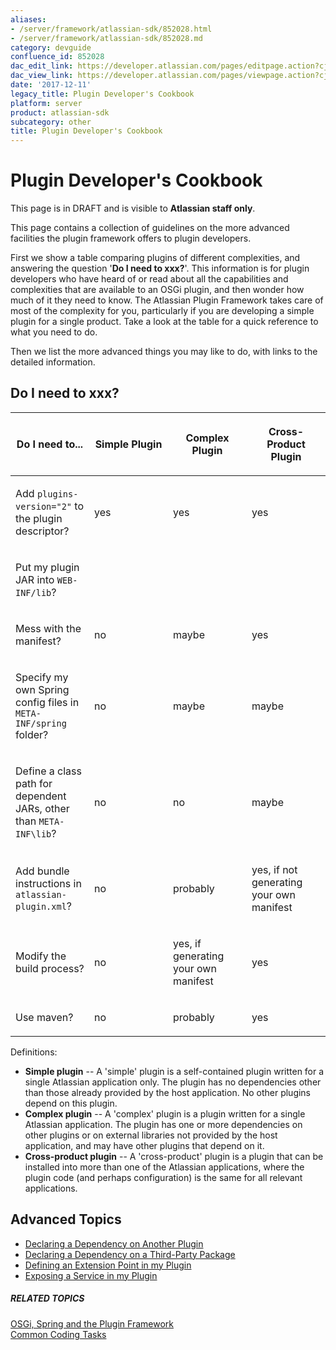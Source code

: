 ```yaml
---
aliases:
- /server/framework/atlassian-sdk/852028.html
- /server/framework/atlassian-sdk/852028.md
category: devguide
confluence_id: 852028
dac_edit_link: https://developer.atlassian.com/pages/editpage.action?cjm=wozere&pageId=852028
dac_view_link: https://developer.atlassian.com/pages/viewpage.action?cjm=wozere&pageId=852028
date: '2017-12-11'
legacy_title: Plugin Developer's Cookbook
platform: server
product: atlassian-sdk
subcategory: other
title: Plugin Developer's Cookbook
---
```

# Plugin Developer's Cookbook

This page is in DRAFT and is visible to **Atlassian staff only**.

This page contains a collection of guidelines on the more advanced facilities the plugin framework offers to plugin developers.

First we show a table comparing plugins of different complexities, and answering the question '**Do I need to xxx?**'. This information is for plugin developers who have heard of or read about all the capabilities and complexities that are available to an OSGi plugin, and then wonder how much of it they need to know. The Atlassian Plugin Framework takes care of most of the complexity for you, particularly if you are developing a simple plugin for a single product. Take a look at the table for a quick reference to what you need to do.

Then we list the more advanced things you may like to do, with links to the detailed information.

## Do I need to xxx?

<table>
<colgroup>
<col style="width: 25%" />
<col style="width: 25%" />
<col style="width: 25%" />
<col style="width: 25%" />
</colgroup>
<thead>
<tr class="header">
<th><p>Do I need to...</p></th>
<th><p>Simple Plugin</p></th>
<th><p>Complex Plugin</p></th>
<th><p>Cross-Product Plugin</p></th>
</tr>
</thead>
<tbody>
<tr class="odd">
<td><p>Add <code>plugins-version=&quot;2&quot;</code> to the plugin descriptor?</p></td>
<td><p>yes</p></td>
<td><p>yes</p></td>
<td><p>yes</p></td>
</tr>
<tr class="even">
<td><p>Put my plugin JAR into <code>WEB-INF/lib</code>?</p></td>
<td><p> </p></td>
<td><p> </p></td>
<td><p> </p></td>
</tr>
<tr class="odd">
<td><p>Mess with the manifest?</p></td>
<td><p>no</p></td>
<td><p>maybe</p></td>
<td><p>yes</p></td>
</tr>
<tr class="even">
<td><p>Specify my own Spring config files in <code>META-INF/spring</code> folder?</p></td>
<td><p>no</p></td>
<td><p>maybe</p></td>
<td><p>maybe</p></td>
</tr>
<tr class="odd">
<td><p>Define a class path for dependent JARs, other than <code>META-INF\lib</code>?</p></td>
<td><p>no</p></td>
<td><p>no</p></td>
<td><p>maybe</p></td>
</tr>
<tr class="even">
<td><p>Add bundle instructions in <code>atlassian-plugin.xml</code>?</p></td>
<td><p>no</p></td>
<td><p>probably</p></td>
<td><p>yes, if not generating your own manifest</p></td>
</tr>
<tr class="odd">
<td><p>Modify the build process?</p></td>
<td><p>no</p></td>
<td><p>yes, if generating your own manifest</p></td>
<td><p>yes</p></td>
</tr>
<tr class="even">
<td><p>Use maven?</p></td>
<td><p>no</p></td>
<td><p>probably</p></td>
<td><p>yes</p></td>
</tr>
</tbody>
</table>

Definitions:

-   **Simple plugin** -- A 'simple' plugin is a self-contained plugin written for a single Atlassian application only. The plugin has no dependencies other than those already provided by the host application. No other plugins depend on this plugin.
-   **Complex plugin** -- A 'complex' plugin is a plugin written for a single Atlassian application. The plugin has one or more dependencies on other plugins or on external libraries not provided by the host application, and may have other plugins that depend on it.
-   **Cross-product plugin** -- A 'cross-product' plugin is a plugin that can be installed into more than one of the Atlassian applications, where the plugin code (and perhaps configuration) is the same for all relevant applications.

## Advanced Topics

-   [Declaring a Dependency on Another Plugin](/server/framework/atlassian-sdk/declaring-a-dependency-on-another-plugin)
-   [Declaring a Dependency on a Third-Party Package](/server/framework/atlassian-sdk/declaring-a-dependency-on-a-third-party-package)
-   [Defining an Extension Point in my Plugin](/server/framework/atlassian-sdk/defining-an-extension-point-in-my-plugin)
-   [Exposing a Service in my Plugin](/server/framework/atlassian-sdk/exposing-a-service-in-my-plugin)

##### RELATED TOPICS

[OSGi, Spring and the Plugin Framework](/server/framework/atlassian-sdk/osgi-spring-and-the-plugin-framework)  
[Common Coding Tasks](/server/framework/atlassian-sdk/common-coding-tasks)









































































